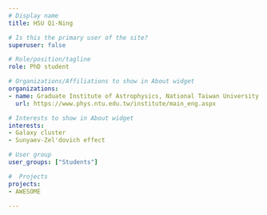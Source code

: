 ```yaml
---
# Display name
title: HSU Qi-Ning

# Is this the primary user of the site?
superuser: false

# Role/position/tagline
role: PhD student

# Organizations/Affiliations to show in About widget
organizations:
- name: Graduate Institute of Astrophysics, National Taiwan University
  url: https://www.phys.ntu.edu.tw/institute/main_eng.aspx

# Interests to show in About widget
interests:
- Galaxy cluster
- Sunyaev-Zel'dovich effect

# User group
user_groups: ["Students"]

#  Projects
projects:
- AWESOME

---
```

